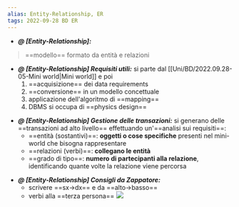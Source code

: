 ```yaml
---
alias: Entity-Relationship, ER
tags: 2022-09-28 BD ER
---
```


- ***@ [Entity-Relationship]:***
> ==modello== formato da entità e relazioni
<!--ID: 1670236971056-->


- ***@ [Entity-Relationship] Requisiti utili:***
	si parte dal [[Uni/BD/2022.09.28-05-Mini world|Mini world]] e poi
	1. ==acquisizione== dei data requirements
	2. ==conversione== in un modello concettuale
	3. applicazione dell'algoritmo di ==mapping==
	4. DBMS si occupa di ==physics design==
<!--ID: 1670236971061-->


- ***@ [Entity-Relationship] Gestione delle transazioni:***
	si generano delle ==transazioni ad alto livello==  effettuando un'==analisi sui requisiti==:
	- ==entità (sostantivi)==: **oggetti o cose specifiche** presenti nel mini-world che bisogna rappresentare
	- ==relazioni (verbi)==: **collegano le entità**
	- ==grado di tipo==: **numero di partecipanti alla relazione**, identificando quante volte la relazione viene percorsa
<!--ID: 1670236971065-->


- ***@ [Entity-Relationship] Consigli da Zappatore:***
	- scrivere ==sx$\to$dx== e da ==alto$\to$basso==
	- verbi alla ==terza persona==
![](Uni/BD/img/notaz.jpeg)
<!--ID: 1670236971070-->